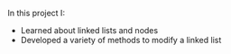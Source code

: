 In this project I:

- Learned about linked lists and nodes
- Developed a variety of methods to modify a linked list

